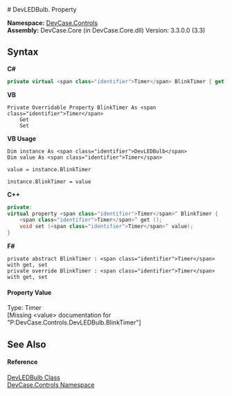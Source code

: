﻿<document xmlns:msxsl="urn:schemas-microsoft-com:xslt" xmlns:ddue="http://ddue.schemas.microsoft.com/authoring/2003/5" xmlns:xlink="http://www.w3.org/1999/xlink">
<file name="P_DevCase_Controls_DevLEDBulb_BlinkTimer" />
# DevLEDBulb. Property <span id="PageHeader"> </span>
 

**Namespace:** <a href="N_DevCase_Controls">DevCase.Controls</a><br />**Assembly:** DevCase.Core (in DevCase.Core.dll) Version: 3.3.0.0 (3.3)

## Syntax

**C#**<br />
``` C#
private virtual <span class="identifier">Timer</span> BlinkTimer { get; set; }
```

**VB**<br />
``` VB
Private Overridable Property BlinkTimer As <span class="identifier">Timer</span>
	Get
	Set
```

**VB Usage**<br />
``` VB Usage
Dim instance As <span class="identifier">DevLEDBulb</span>
Dim value As <span class="identifier">Timer</span>

value = instance.BlinkTimer

instance.BlinkTimer = value
```

**C++**<br />
``` C++
private:
virtual property <span class="identifier">Timer</span>^ BlinkTimer {
	<span class="identifier">Timer</span>^ get ();
	void set (<span class="identifier">Timer</span>^ value);
}
```

**F#**<br />
``` F#
private abstract BlinkTimer : <span class="identifier">Timer</span> with get, set
private override BlinkTimer : <span class="identifier">Timer</span> with get, set
```


#### Property Value
Type: <span class="nolink">Timer</span><br />\[Missing &lt;value&gt; documentation for "P:DevCase.Controls.DevLEDBulb.BlinkTimer"\]

## See Also<span id="seeAlsoSection"> </span>


#### Reference
<a href="T_DevCase_Controls_DevLEDBulb">DevLEDBulb Class</a><br /><a href="N_DevCase_Controls">DevCase.Controls Namespace</a><br /></document>